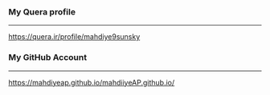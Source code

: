 ### My Quera profile

---

https://quera.ir/profile/mahdiye9sunsky


### My GitHub Account

---

https://mahdiyeap.github.io/mahdiiyeAP.github.io/
